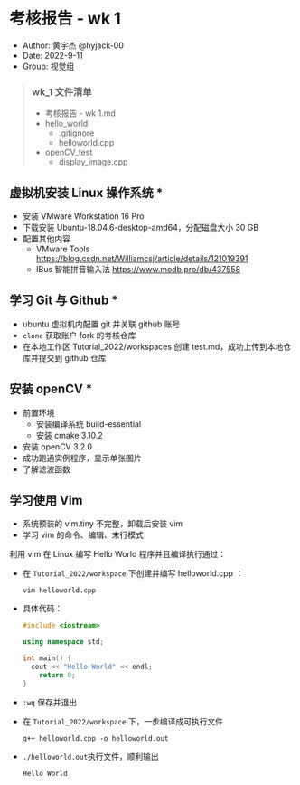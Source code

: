 # 考核报告 - wk 1

- Author: 黄宇杰 @hyjack-00
- Date: 2022-9-11
- Group: 视觉组

> ### wk_1 文件清单
>
> - 考核报告 - wk 1.md
> - hello_world
>   - .gitignore
>   - helloworld.cpp
> - openCV_test
>   - display_image.cpp



## 虚拟机安装 Linux 操作系统 *

- 安装 VMware Workstation 16 Pro
- 下载安装 Ubuntu-18.04.6-desktop-amd64，分配磁盘大小 30 GB
- 配置其他内容
  - VMware Tools https://blog.csdn.net/Williamcsj/article/details/121019391
  - IBus 智能拼音输入法 https://www.modb.pro/db/437558

## 学习 Git 与 Github *

- ubuntu 虚拟机内配置 git 并关联 github 账号
- `clone` 获取账户 fork 的考核仓库
- 在本地工作区 Tutorial_2022/workspaces 创建 test.md，成功上传到本地仓库并提交到 github 仓库

## 安装 openCV *

- 前置环境
  - 安装编译系统 build-essential
  - 安装 cmake 3.10.2
- 安装 openCV 3.2.0
- 成功跑通实例程序，显示单张图片
- 了解滤波函数

## 学习使用 Vim

- 系统预装的 vim.tiny 不完整，卸载后安装 vim
- 学习 vim 的命令、编辑、末行模式



利用 vim 在 Linux 编写 Hello World 程序并且编译执行通过：

- 在 `Tutorial_2022/workspace` 下创建并编写 helloworld.cpp ：

  ```
  vim helloworld.cpp
  ```

- 具体代码：

  ```cpp
  #include <iostream>
  
  using namespace std;
  
  int main() {
  	cout << "Hello World" << endl;
      return 0;
  }
  ```

- `:wq` 保存并退出

- 在 `Tutorial_2022/workspace` 下，一步编译成可执行文件 

  ```
  g++ helloworld.cpp -o helloworld.out
  ```

- `./helloworld.out`执行文件，顺利输出

  ```
  Hello World
  ```

  
